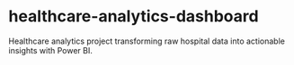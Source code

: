 # healthcare-analytics-dashboard
Healthcare analytics project transforming raw hospital data into actionable insights with Power BI.

